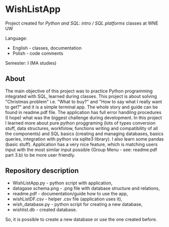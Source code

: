 # WishListApp
Project created for *Python and SQL: intro / SQL platforms* classes at WNE UW

Language: 
* English - classes, documentation 
* Polish - code comments

Semester: I (MA studies)

## About
The main objective of this project was to practice Python programming integrated with SQL, learned during classes. This project is about solving "Christmas problem" i.e. "What to buy?" and "How to say what I really want to get?" and it is a simple terminal app. The whole story and guide can be found in readme.pdf file. The application has full error handilng procedures (I hope) what was the biggest challenge during development. In this project I learned more about pure python proggraming (lots of types conversion stuff, data structures, workfolow, functions writing and compatibility of all the components) and SQL basics (creating and managing databases, basics queries, integration with python via sqlite3 library). I also learn some pandas (basic stuff). Application has a very nice feature, which is matching users input with the most similar input possible (Group Menu - see: readme.pdf  part 3.b) to be more user friendly. 

## Repository description
 * WishListApp.py - python script with application,
 * datagase schema.png - .png file with database structure and relations,
 * readme.pdf - documentation/guide how to use the app,
 * wishListDF.csv - helper .csv file (application uses it),
 * wish_database.py - python script for creating a new database,
 * wishlist.db - created database.

So, it is possible to create a new database or use the one created before.
